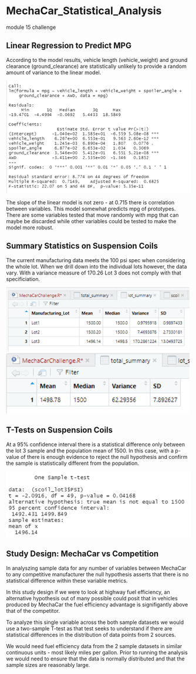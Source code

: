 # MechaCar_Statistical_Analysis
module 15 challenge

## Linear Regression to Predict MPG
According to the model results, vehicle length (vehicle_weight) and ground clearance (ground_clearance) are statistically unlikely to provide a random amount of variance to the linear model. 

<img src="del1_Rconsole.png" width="750"/>

The slope of the linear model is not zero - at 0.715 there is correlation between variables.
This model somewhat predicts mpg of prototypes. There are some variables tested that move randomly with mpg that can maybe be discarded while other variables could be tested to make the model more robust.

## Summary Statistics on Suspension Coils
The current manufacturing data meets the 100 psi spec when considering the whole lot. When we drill down into the individual lots however, the data vary. With a variance measure of 170.26 Lot 3 does not comply with that specificiation.

<img src="del2_lotSum.png" width="500"/>
<img src="del2_totalSum.png" width="500"/>

## T-Tests on Suspension Coils
At a 95% confidence interval there is a statistical difference only between the lot 3 sample and the population mean of 1500. In this case, with a p-value of there is enough evidence to reject the null hypothesis and confirm the sample is statistically different from the population.

<img src="del3_ttest.png" width="750"/>

## Study Design: MechaCar vs Competition
In analyszing sample data for any number of variables between MechaCar to any competitive manufacturer the null hypothesis asserts that there is no statistical difference within these variable metrics.  

In this study design if we were to look at highway fuel efficiency, an alternative hypothesis out of many possible could posit that in vehicles produced by MechaCar the fuel efficiency advantage is signifigantly above that of the competitor.  

To analyze this single variable across the both sample datasets we would use a two-sample T-test as that test seeks to understand if there are statistical differences in the distribution of data points from 2 sources.  

We would need fuel efficiency data from the 2 sample datasets in similar continuous units - most likely miles per gallon. Prior to running the analysis we would need to ensure that the data is normally distributed and that the sample sizes are reasonably large. 



